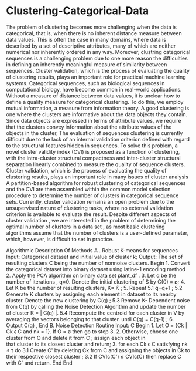 # Clustering-Categorical-Data

The problem of clustering becomes more challenging when the data is categorical, that is, when there is no inherent distance measure between data values. This is often the case in many domains, where data is described by a set of descriptive attributes, many of which are neither numerical nor inherently ordered in any way. Moreover, clustring categorical sequences is a challenging problem due to one more reason the difficulties in defining an inherently meaningful measure of similarity between sequences. Cluster validation, which is the process of evaluating the quality of clustering results, plays an important role for practical machine learning systems. Categorical sequences, such as biological sequences in computational biology, have become common in real-world applications. Without a measure of distance between data values, it is unclear how to define a quality measure for categorical clustering. To do this, we employ mutual information, a measure from information theory. A good clustering is one where the clusters are informative about the data objects they contain. Since data objects are expressed in terms of attribute values, we require that the clusters convey information about the attribute values of the objects in the cluster, 
	The evaluation of sequences clustering is currently difficult due to the lack of an internal validation criterion defined with regard to the structural features hidden in sequences. To solve this problem, a novel cluster validity index (CVI) is proposed as a function of clustering, with the intra-cluster structural compactness and inter-cluster structural separation linearly combined to measure the quality of sequence clusters. Cluster validation, which is the process of evaluating  the quality of clustering results, plays an important role in many
issues of cluster analysis A partition-based algorithm for robust clustering of categorical sequences and the CVI are then assembled within the common model selection procedure to determine the number of clusters in categorical sequence sets. Currently, cluster  validation remains an open  problem due to the unsupervised nature of clustering tasks, where no external validation criterion is available to evaluate the result. Despite different aspects of cluster validation , we are interested in the problem of determining the optimal number of clusters in a data set , as most basic clustering algorithms assume that the number of clusters is a user-defined parameter, which, however, is difficult to set in practice.

Algorithmic Description Of Methods 
A . Robust K-means for sequences  
Input: Categorical dataset and initial value of cluster k;
Output: The set of resulting clusters C being the number of nonnoise clusters. 
Begin
       1. Convert the categorical dataset into binary dataset using latine-1 encoding method
       2. Apply the PCA algorithm on binary data set plant_df .
       3. Let q be the number of iterations , q=0. Denote the initial clustering of  S by C(0) = ø;
       4. Let K  be the number of resulting clusters,  K= Ḱ ;
       5. Repeat
              5.1 q=q+1 ;
              5.2 Generate K  clusters by assigning each element in dataset to its nearby cluster.
                     Denote the new clustering by  C(q) ;
              5.3 Remove K- Dependent noise from  C(q) by calling the  Noise Detection Algorithm 
                    and update the number of cluster   K = | C(q) |.
              5.4 Recompute the centroid for each cluster in V  by averaging the vectors belonging 
                    to that cluster.
       until C(q) = C(q-1) ;
       6. Output C(q) ,
 End 
B. Noise Detection Routine
Input: C
Begin 
        1. Let   O = {Ck | Ck ϵ C and  nk = 1}. If O = ø then go to step 3.
        2. Otherwise, choose one cluster from O  and delete it from C  ; assign each object in   
             that cluster to its closest cluster and return;
        3. for each Ck  ϵ C  satisfying  nk  ≤ τ do
                3.1 Create C' by deleting Ck   from C  and assigning the objects in Ck to their 
                      respective closest cluster ;
                3.2  If  CVIc(C') ≤ CVIc(C) then replace C  with C' and return.
        End
End


